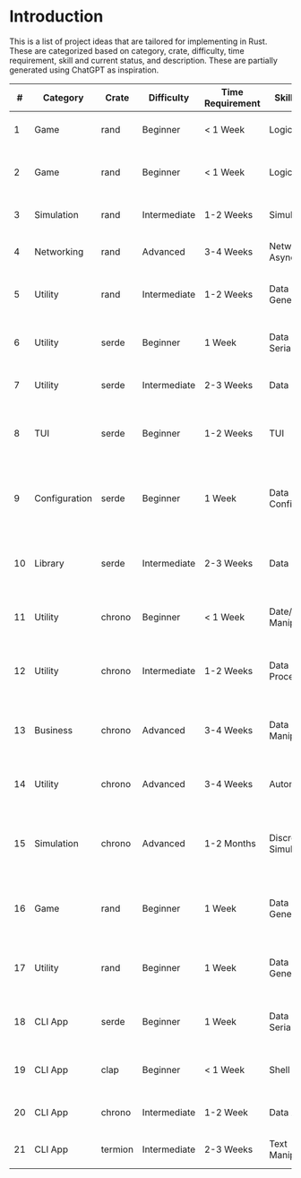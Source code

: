 # Introduction

This is a list of project ideas that are tailored for implementing in Rust. These are categorized based on category, crate, difficulty, time requirement, skill and current status, and description. These are partially generated using ChatGPT as inspiration.

| #  | Category      | Crate   | Difficulty   | Time Requirement | Skill Focus            | Description                                           |
|----|---------------|---------|--------------|------------------|------------------------|-------------------------------------------------------|
| 1  | Game          | rand    | Beginner     | < 1 Week         | Logic                  | Dice Simulator for Games                              |
| 2  | Game          | rand    | Beginner     | < 1 Week         | Logic                  | Random Quote Guessing Game                            |
| 3  | Simulation    | rand    | Intermediate | 1-2 Weeks        | Simulation             | Monte Carlo Weather Simulation                        |
| 4  | Networking    | rand    | Advanced     | 3-4 Weeks        | Networking, Async      | Randomized Chat Pairing Application                   |
| 5  | Utility       | rand    | Intermediate | 1-2 Weeks        | Data Generation        | Randomized Password Generator with Rules              |
| 6  | Utility       | serde   | Beginner     | 1 Week           | Data Serialization     | Convert between JSON and XML                          |
| 7  | Utility       | serde   | Intermediate | 2-3 Weeks        | Data Query             | Implement query tool for JSON files                   |
| 8  | TUI           | serde   | Beginner     | 1-2 Weeks        | TUI                    | Simple Note Taking App featuring basic text interface |
| 9  | Configuration | serde   | Beginner     | 1 Week           | Data Configuration     | Simple Configuration Manager using TOML, YAML, or RON |
| 10 | Library       | serde   | Intermediate | 2-3 Weeks        | Data Parsing           | Custom Data Format Parser with serde support          |
| 11 | Utility       | chrono  | Beginner     | < 1 Week         | Date/Time Manipulation | A countdown timer to a specific event                 |
| 12 | Utility       | chrono  | Intermediate | 1-2 Weeks        | Data Processing        | Log Analysis Tool - parses and groups entries by time |
| 13 | Business      | chrono  | Advanced     | 3-4 Weeks        | Data Manipulation      | Business finance tracker for quarterly / fiscal years |
| 14 | Utility       | chrono  | Advanced     | 3-4 Weeks        | Automation             | Schedule tasks to run at specific times               |
| 15 | Simulation    | chrono  | Advanced     | 1-2 Months       | Discrete Simulation    | Simulation Engine that can rewind/fast-forward events |
| 16 | Game          | rand    | Beginner     | 1 Week           | Data Generation        | Randomized Character Sheet Generator for a simple RPG |
| 17 | Utility       | rand    | Beginner     | 1 Week           | Data Generation        | Randomized Data Generator based on a schema           |
| 18 | CLI App       | serde   | Beginner     | 1 Week           | Data Serialization     | Quiz App that reads in data from a serialized file    |
| 19 | CLI App       | clap    | Beginner     | < 1 Week         | Shell                  | Implement coreutils (ls, find, echo, etc...)          |
| 20 | CLI App       | chrono  | Intermediate | 1-2 Week         | Data Analysis          | Analyze time spent on various tasks                   |
| 21 | CLI App       | termion | Intermediate | 2-3 Weeks        | Text Manipulation      | TUI Markdown Renderer                                 |
